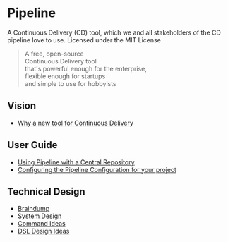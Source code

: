 # Pipeline
A Continuous Delivery (CD) tool, which we and all stakeholders of the CD pipeline love to use. Licensed under the MIT License

> A free, open-source  
> Continuous Delivery tool  
> that's powerful enough for the enterprise,  
> flexible enough for startups  
> and simple to use for hobbyists

## Vision
- [Why a new tool for Continuous Delivery](/pipelinelabs/pipeline/wiki/Vision-Why-a-new-tool-for-Continuous-Delivery)

## User Guide
- [Using Pipeline with a Central Repository](/pipelinelabs/pipeline/wiki/User-Guide-Set-up-with-Central-Repository)
- [Configuring the Pipeline Configuration for your project](/pipelinelabs/pipeline/wiki/User-Guide-Project-Pipeline-Configuration)

## Technical Design
- [Braindump](/pipelinelabs/pipeline/wiki/Technical-Design-Braindump)
- [System Design](/pipelinelabs/pipeline/wiki/Technical-Design-System-design)
- [Command Ideas](/pipelinelabs/pipeline/wiki/Technical-Design-Command-Ideas)
- [DSL Design Ideas](/pipelinelabs/pipeline/wiki/Technical-Design-DSL-Design-Ideas)